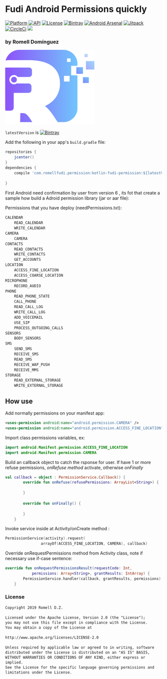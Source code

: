 # Fudi Android Permissions quickly

[![Platform](https://img.shields.io/badge/platform-android-brightgreen.svg)](https://developer.android.com/index.html)
[![API](https://img.shields.io/badge/API-23%2B-brightgreen.svg?style=flat)](https://android-arsenal.com/api?level=23)
[![License](https://img.shields.io/badge/license-Apache%202.0-blue.svg)](https://github.com/romellfudi/KotlinFudiPermission/blob/master/LICENSE)
[![Bintray](https://img.shields.io/bintray/v/romllz489/maven/kotlin-fudi-annotation.svg)](https://bintray.com/romllz489/maven/kotlin-fudi-permission) 
[![Android Arsenal]( https://img.shields.io/badge/Android%20Arsenal-Kotlin%20Fudi%20Permisions-green.svg?style=flat )]( https://android-arsenal.com/details/1/7105 )
[![Jitpack](https://jitpack.io/v/romellfudi/KotlinFudiPermission.svg)](https://jitpack.io/#romellfudi/KotlinFudiPermission)
[![CircleCi](https://img.shields.io/circleci/project/github/romellfudi/KotlinFudiPermission.svg)](https://circleci.com/gh/romellfudi/KotlinFudiPermission/tree/master)
[![](https://img.shields.io/badge/language-ES-blue.svg)](./README.es)

### by Romell Domínguez
[![](snapshot/icono.png)](https://www.romellfudi.com/)

`latestVersion` is [![Bintray](https://img.shields.io/bintray/v/romllz489/maven/kotlin-ussd-library.svg)](https://bintray.com/romllz489/maven/kotlin-ussd-library)

Add the following in your app's `build.gradle` file:

```groovy
repositories {
    jcenter()
}
dependencies {
    compile 'com.romellfudi.permission:kotlin-fudi-permission:${latestVersion}'

}
```


First Android need confirmation by user from version 6 , its fot that create a sample how build a Adroid permission library (jar or aar file):

Permissions that you have deploy (needPermissions.txt):

```txt
CALENDAR
    READ_CALENDAR
    WRITE_CALENDAR
CAMERA
    CAMERA
CONTACTS
    READ_CONTACTS
    WRITE_CONTACTS
    GET_ACCOUNTS
LOCATION
    ACCESS_FINE_LOCATION
    ACCESS_COARSE_LOCATION
MICROPHONE
    RECORD_AUDIO
PHONE
    READ_PHONE_STATE
    CALL_PHONE
    READ_CALL_LOG
    WRITE_CALL_LOG
    ADD_VOICEMAIL
    USE_SIP
    PROCESS_OUTGOING_CALLS
SENSORS
    BODY_SENSORS
SMS
    SEND_SMS
    RECEIVE_SMS
    READ_SMS
    RECEIVE_WAP_PUSH
    RECEIVE_MMS
STORAGE
    READ_EXTERNAL_STORAGE
    WRITE_EXTERNAL_STORAGE
```

## How use

Add normally permissions on your manifest app:
```xml
<uses-permission android:name="android.permission.CAMERA" />
<uses-permission android:name="android.permission.ACCESS_FINE_LOCATION" />
```

Import class permissions variables, ex:

```kotlin
import android.Manifest.permission.ACCESS_FINE_LOCATION
import android.Manifest.permission.CAMERA
```

Build an callback object to catch the rsponse for user. If have 1 or more refuse permissions, *onRefuse method* activate, otherwise *onFinally*

```kotlin
val callback = object : PermissionService.Callback() {
        override fun onRefuse(refusePermissions: ArrayList<String>) {
            
        }

        override fun onFinally() {
        
        }
    }
```
Invoke service inside at Activity/onCreate method :

```kotlin
PermissionService(activity).request(
                arrayOf(ACCESS_FINE_LOCATION, CAMERA), callback)
```

Override onRequestPermissions method from Activity class, note if necessary use if-case sentence:

```kotlin
override fun onRequestPermissionsResult(requestCode: Int,
            permissions: Array<String>, grantResults: IntArray) {
        PermissionService.handler(callback, grantResults, permissions)
    }
```

### License
```
Copyright 2019 Romell D.Z.

Licensed under the Apache License, Version 2.0 (the "License");
you may not use this file except in compliance with the License.
You may obtain a copy of the License at

http://www.apache.org/licenses/LICENSE-2.0

Unless required by applicable law or agreed to in writing, software
distributed under the License is distributed on an "AS IS" BASIS,
WITHOUT WARRANTIES OR CONDITIONS OF ANY KIND, either express or implied.
See the License for the specific language governing permissions and
limitations under the License.
```

<style>
img[src*='#center'] { 
    width:500px;
    display: block;
    margin: auto;
}
</style>